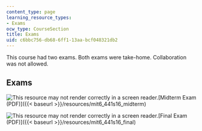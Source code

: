 ```yaml
---
content_type: page
learning_resource_types:
- Exams
ocw_type: CourseSection
title: Exams
uid: c6bbc756-db68-6ff1-13aa-bcf048321db2
---
```


This course had two exams. Both exams were take-home. Collaboration was not allowed.

Exams
-----

![This resource may not render correctly in a screen reader.](/images/inacessible.gif)[Midterm Exam (PDF)]({{< baseurl >}}/resources/mit6_441s16_midterm)

![This resource may not render correctly in a screen reader.](/images/inacessible.gif)[Final Exam (PDF)]({{< baseurl >}}/resources/mit6_441s16_final)